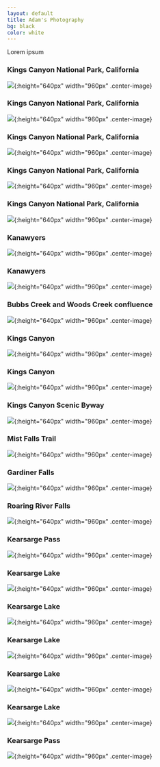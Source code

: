 ```yaml
---
layout: default
title: Adam's Photography
bg: black
color: white
---
```

Lorem ipsum

### Kings Canyon National Park, California
![](https://lh3.googleusercontent.com/RVnVxhwykLWQOQkYTGVMGJr9CWwETNnzvKykdU8VcOc_dIyJOsSR-4PPMxElIQB_4rvG4UuHGxn93-0shcjpGrQhtDYlQSHs4djQxB9CH3xLx1ng1CjD7mQg0Y1CNGsKE8SpeJ0HYBQ=w2400){:height="640px" width="960px" .center-image}

### Kings Canyon National Park, California
![](https://lh3.googleusercontent.com/PeMfb45BatuYGNR1-AzQ_FhsY7WZXVuLHKSeJA2ruAIDBO_a6b_fmLTENcgJfGq5I2dSrLcPbyoG_7RH2Y2smssOj8A0sn39OTLIVuIf-d04q7BnCaTW11-JcJYoJipZO55Z5Ajhijs=w2400){:height="640px" width="960px" .center-image}

### Kings Canyon National Park, California
![](https://lh3.googleusercontent.com/FaUI2SJ1mRlcxPxZX6TcO_p6Mv4AiSMSHNE5OIeTFYS-mxeehfNoywqAYh3QAq7IbEXwvh_n9SEKRgAM9xlw5iLW7a7BgmrRs6Z9y3KR57wI0VNFF2o1CZBiPzSViiWDV4-qt6gOlLE=w2400){:height="640px" width="960px" .center-image}

### Kings Canyon National Park, California
![](https://lh3.googleusercontent.com/f20-v0AFHKbynks8-u7u0EI5x2322SroR_RydnaZn0-Xp4TPGfvgzs8dhTIZxNWf-cDDyLRhCGs3bUMW3DoDh7SFpldzWK4xzaK86RHu3ytu0amUglxM1NZoMT8Xt2Du0SUrJtDDraY=w2400){:height="640px" width="960px" .center-image}

### Kings Canyon National Park, California
![](https://lh3.googleusercontent.com/Vk9dVjmQDwC0vd2S_cGW-i5iW3bNW4ypY0cJmIHEK5zA_VxGT64_vDVS-Rz3vIq2dRemM7mNwBdYcqHLLHlpDHM9MTkvMlS_0sQ7Wlo--AXGcgjOrbWyWIv4mAkTcpJC5rqBCl_G6Ik=w2400){:height="640px" width="960px" .center-image}

### Kanawyers
![](https://lh3.googleusercontent.com/CkSh-GN-Cozpv4zf_tFzpmeQTbn3aSftPOEAHyjSi-stGQe1rPgtAbjUcePW_RB152Bhnz4Dp2OJu1UKE1uBXiQuFsiVMExjne2iJFkYN7-243Ihi-TR3TnrBDU_5eWWaeTNk40jISI=w2400){:height="640px" width="960px" .center-image}

### Kanawyers
![](https://lh3.googleusercontent.com/yLQLRsHQqL2rINIaKU0t93JximVQ6cQogSPF4r0A-yrwrs5pNLV_UsLZSHqXtvzt-v1os3RG0ATPYDM0DhbZH4ErsMKQVrI0_MFGDDf883NvmyjwZ4WWRdxvh56cu-bE1l5fU0e1cZk=w2400){:height="640px" width="960px" .center-image}

### Bubbs Creek and Woods Creek confluence
![](https://lh3.googleusercontent.com/FaUI2SJ1mRlcxPxZX6TcO_p6Mv4AiSMSHNE5OIeTFYS-mxeehfNoywqAYh3QAq7IbEXwvh_n9SEKRgAM9xlw5iLW7a7BgmrRs6Z9y3KR57wI0VNFF2o1CZBiPzSViiWDV4-qt6gOlLE=w2400){:height="640px" width="960px" .center-image}

### Kings Canyon
![](https://lh3.googleusercontent.com/3PaW_9-N8J03GAXgWmA1ryFqDyPHb1FUN7up7M30qgp8kHe6JK9PIkb_jc1EMUaqjk_OMQPgoCokyNalG2-RSPl9nJNPIOgLhbcmmQ_c-An5Ylfn_06J2lYYTC40KRt4YgGEve_mpeI=w2400){:height="640px" width="960px" .center-image}

### Kings Canyon
![](https://lh3.googleusercontent.com/tREBtL3uL6vo_pCbNPlJWrWWR3ElTGpw0T40HdO2e82UPF2qRr6Sj_-SwqJpJTTLIHo9bo3xXQxn7LvtzSpfrydAJq6kqDC4wn6s2emYmHyVSfsTecux2S7I2GTuKRCTMfwqxSapwDQ=w2400){:height="640px" width="960px" .center-image}

### Kings Canyon Scenic Byway
![](https://lh3.googleusercontent.com/8xBy3G2nRl9IjL_AHYP9EiF7dnkJEsPbz_Stb-JALg426ftv31Wn-b_7Bh0E4CEqEySkhOOnloQOZ1c54zFoYek6RXWHfW6HaJ2-GV0IWN_8QElMNePBFGmOQOafIixSdMJAIqr7ybw=w2400){:height="640px" width="960px" .center-image}

### Mist Falls Trail
![](https://lh3.googleusercontent.com/rWM_EQuPcCd3Nwsr9WRl5I_7cGaANfNro_QuSyABzoWTo60LOYkMoMTVKLBQNvx26hT8SF61IZxuthHs7uWcZIgwt15LVVW4OX-E7RmRGhRC35NDaMvhIL4MNnn7PeODGssWAmTdXy8=w2400){:height="640px" width="960px" .center-image}

### Gardiner Falls
![](https://lh3.googleusercontent.com/VsH-RQD9qBLjRe6Gpgolb9aZJSD6V0C9gJDbcDZsoHdGv49RNcnDjGP9Iqd3nZJnjY9h9wRHJz6gRG-gGa6Yahubnc03zNDU97ug2x3OdCoaFRZIgYhjSe9mOGo3XEB-318-x2E36EQ=w2400){:height="640px" width="960px" .center-image}

### Roaring River Falls
![](https://lh3.googleusercontent.com/_CUDamjaVUOh4Ruact20_MytekaDB9Q54gKgL-LKhLgZuSqrpXHsYaxmsDFARhJooMMV8cPLDH6Rpdws2c0eB1jJUIqmBfWaTDnv59nIq67PL_6m2uMj7PcDqyVPwAt7c7xr7e7sOlc=w2400){:height="640px" width="960px" .center-image}

### Kearsarge Pass
![](https://lh3.googleusercontent.com/eBfHSbaRuuoZe4S2tPrtvJCYE61N3dW-d2W6Uz3G1jJ-iJ1YG4KTX1jLyO2TvQ9YRhSaMuyorclN3mkvvFEHa9P8d8T_q-R50-E5xsQ5nrfIXXM69VON_pzS5y0otbQd5KuyNcAMQPc=w2400){:height="640px" width="960px" .center-image}

### Kearsarge Lake
![](https://lh3.googleusercontent.com/erpxLr7-qOxQr0uCdgSR5F1egh2OXTt5qCNfJsGWXuZqW7q5Z85WHf3PQx-Bg_b_924Dss5Gv_1mizR5rNbALgNEFdcoHmBLUtr7YfXMUlisCsanqObNZyeyH9I8MLoYINt8PUXllKU=w2400){:height="640px" width="960px" .center-image}

### Kearsarge Lake
![](https://lh3.googleusercontent.com/ay-gt6-kvgF5UIDb60CefS8Rpod5qZD7OBTibjqYkxkw9FNNqA-LPukUtGXAyln2z6lX4KjukHiuJVb0UPP0m4OQ_bbICoqrFHUV3G-1lX2x7fyUuD5yNX4SBlJjkvL_A6MW5NAmJAc=w2400){:height="640px" width="960px" .center-image}

### Kearsarge Lake
![](https://lh3.googleusercontent.com/pTZABX3Ziq1Nlz0sa6lgKRbSusVwRXqZjwklwkj6twULRo9yN1IwBBH6qBtCbohO02u1GZzX8lriN5VLqXtEo5WGOEsoFIUrB8AKdqZ6NXm-HuOvfMAXB9uja9N-E9akLVQA5BM0Img=w2400){:height="640px" width="960px" .center-image}

### Kearsarge Lake
![](https://lh3.googleusercontent.com/gAhCkWY7Qq7hpdyHZZslYm1hLgqBCGYoNITDddxggU1wK8LW9YiJiPs22FsvA_BU_zCvECpVtaULBTLn5IgEC9cdbxx1I1AJ9KShYd4BpdsJZDfxzXdmPgp7x5CU2xkfGBDRtoa6avo=w2400){:height="640px" width="960px" .center-image}

### Kearsarge Lake
![](https://lh3.googleusercontent.com/_L6r7bIoUl1GRvW2zq2Afm9LKu6rZGs_K_k4j7tWqjURlIN1H5E6aJqOGsLmUi1WzTMha3jo_38Ss9Z7nmevm4lqL8Xsy-Ocnu7ZD9eCCRfzjh4H4iKli4UuFYgEzks-DfpeSMeFTfs=w2400){:height="640px" width="960px" .center-image}

### Kearsarge Pass
![](https://lh3.googleusercontent.com/va1-Xwylwtc6Qwh_YRl7HVNtfqM-e8UbG0zBpoChk1U99lLvQQGlw9XOrCyUdBAmSJemG8f33O5nM_TA6jBsQATi8DjTgm3lsuM_CakTloX9MFMTVaar89AMC5R3KEfj11TJteMevqI=w2400){:height="640px" width="960px" .center-image}




